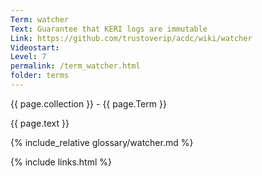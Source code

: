 ```yaml
---
Term: watcher
Text: Guarantee that KERI logs are immutable
Link: https://github.com/trustoverip/acdc/wiki/watcher
Videostart: 
Level: 7
permalink: /term_watcher.html
folder: terms
---
```


{{ page.collection }} - {{ page.Term }}

   {{ page.text }}

{% include_relative glossary/watcher.md %}

 {% include links.html %} 
